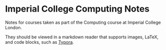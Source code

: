 # Imperial College Computing Notes

Notes for courses taken as part of the Computing course at Imperial College London. 

They should be viewed in a markdown reader that supports images, LaTeX, and code blocks, such as [Typora](https://typora.io/).